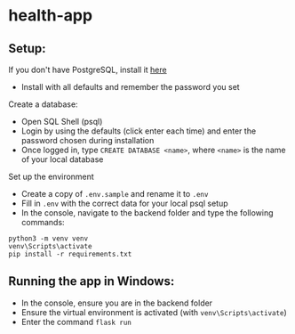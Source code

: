# health-app

## Setup:

If you don't have PostgreSQL, install it [here](https://www.postgresql.org/download/)

- Install with all defaults and remember the password you set

Create a database:

- Open SQL Shell (psql)
- Login by using the defaults (click enter each time) and enter the password chosen during installation
- Once logged in, type `CREATE DATABASE <name>`, where `<name>` is the name of your local database

Set up the environment
- Create a copy of `.env.sample` and rename it to `.env`
- Fill in `.env` with the correct data for your local psql setup
- In the console, navigate to the backend folder and type the following commands:
```
python3 -m venv venv
venv\Scripts\activate
pip install -r requirements.txt
```

## Running the app in Windows:
  - In the console, ensure you are in the backend folder
  - Ensure the virtual environment is activated (with `venv\Scripts\activate`)
  - Enter the command `flask run`


